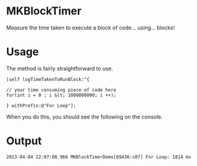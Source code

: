 MKBlockTimer
============

Measure the time taken to execute a block of code… using… blocks!



Usage
=====

The method is fairly straightforward to use.

    [self logTimeTakenToRunBlock:^{
 
    // your time consuming piece of code here
    for(int i = 0 ; i &lt; 1000000000; i ++);
   
    } withPrefix:@"For Loop"];

When you do this, you should see the following on the console.


Output
======

  `2013-04-04 22:07:08.966 MKBlockTimerDemo[69436:c07] For Loop: 1814 ms`

